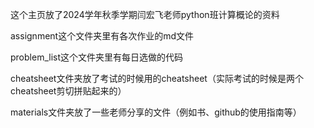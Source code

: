 这个主页放了2024学年秋季学期闫宏飞老师python班计算概论的资料

assignment这个文件夹里有各次作业的md文件

problem_list这个文件夹里有每日选做的代码

cheatsheet文件夹放了考试的时候用的cheatsheet（实际考试的时候是两个cheatsheet剪切拼贴起来的）

materials文件夹放了一些老师分享的文件（例如书、github的使用指南等）

